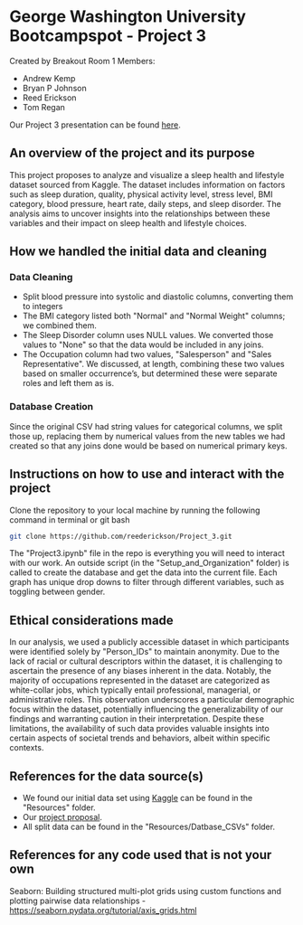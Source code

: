 # George Washington University Bootcampspot - Project 3
Created by Breakout Room 1 Members:
- Andrew Kemp
- Bryan P Johnson
- Reed Erickson
- Tom Regan

Our Project 3 presentation can be found [here](https://www.canva.com/design/DAF-BdQChmw/yEestTJYNk7lJpt7IPr76g/edit?utm_content=DAF-BdQChmw&utm_campaign=designshare&utm_medium=link2&utm_source=sharebutton).

## An overview of the project and its purpose
This project proposes to analyze and visualize a sleep health and lifestyle dataset sourced from Kaggle. The dataset includes information on factors such as sleep duration, quality, physical activity level, stress level, BMI category, blood pressure, heart rate, daily steps, and sleep disorder. The analysis aims to uncover insights into the relationships between these variables and their impact on sleep health and lifestyle choices.
## How we handled the initial data and cleaning

### Data Cleaning
- Split blood pressure into systolic and diastolic columns, converting them to integers
- The BMI category listed both "Normal" and "Normal Weight" columns; we combined them.
- The Sleep Disorder column uses NULL values. We converted those values to "None" so that the data would be included in any joins.
- The Occupation column had two values, "Salesperson" and "Sales Representative". We discussed, at length, combining these two values based on smaller occurrence’s, but determined these were separate roles and left them as is.

### Database Creation
Since the original CSV had string values for categorical columns, we split those up, replacing them by numerical values from the new tables we had created so that any joins done would be based on numerical primary keys.

## Instructions on how to use and interact with the project
Clone the repository to your local machine by running the following command in terminal or git bash
```bash
git clone https://github.com/reederickson/Project_3.git
```
The "Project3.ipynb" file in the repo is everything you will need to interact with our work. An outside script (in the "Setup_and_Organization" folder) is called to create the database and get the data into the current file. Each graph has unique drop downs to filter through different variables, such as toggling between gender.


## Ethical considerations made
In our analysis, we used a publicly accessible dataset in which participants were identified solely by "Person_IDs" to maintain anonymity. Due to the lack of racial or cultural descriptors within the dataset, it is challenging to ascertain the presence of any biases inherent in the data. Notably, the majority of occupations represented in the dataset are categorized as white-collar jobs, which typically entail professional, managerial, or administrative roles. This observation underscores a particular demographic focus within the dataset, potentially influencing the generalizability of our findings and warranting caution in their interpretation. Despite these limitations, the availability of such data provides valuable insights into certain aspects of societal trends and behaviors, albeit within specific contexts.


## References for the data source(s)
- We found our initial data set using [Kaggle](https://www.kaggle.com/datasets/uom190346a/sleep-health-and-lifestyle-dataset) can be found in the "Resources" folder.
- Our [project proposal](https://docs.google.com/document/d/1CoOXnwNHr9Z0zHisnk19jql2-3583IVBbd84mXM9NiQ/edit).
- All split data can be found in the "Resources/Datbase_CSVs" folder.


## References for any code used that is not your own
Seaborn: Building structured multi-plot grids using custom functions and plotting pairwise data relationships - https://seaborn.pydata.org/tutorial/axis_grids.html
